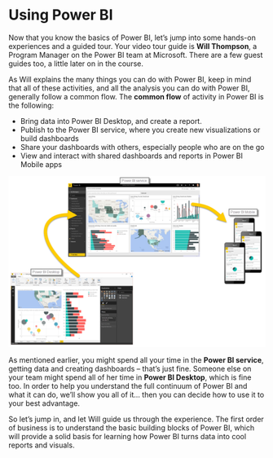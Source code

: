 <properties
   pageTitle="Using Power BI"
   description="Learn the common flow of work in Power BI"
   services="powerbi"
   documentationCenter=""
   authors="davidiseminger"
   manager="mblythe"
   editor=""
   tags=""
   qualityFocus="no"
   qualityDate=""
   featuredVideoId="1c01r_pAZdk"
   courseDuration="4m"/>

<tags
   ms.service="powerbi"
   ms.devlang="NA"
   ms.topic="article"
   ms.tgt_pltfrm="NA"
   ms.workload="powerbi"
   ms.date="03/28/2016"
   ms.author="davidi"/>

# Using Power BI

Now that you know the basics of Power BI, let’s jump into some hands-on experiences and a guided tour. Your video tour guide is **Will Thompson**, a Program Manager on the Power BI team at Microsoft. There are a few guest guides too, a little later on in the course.

As Will explains the many things you can do with Power BI, keep in mind that all of these activities, and all the analysis you can do with Power BI, generally follow a common flow. The **common flow** of activity in Power BI is the following:

-   Bring data into Power BI Desktop, and create a report.
-   Publish to the Power BI service, where you create new visualizations or build dashboards
-   Share your dashboards with others, especially people who are on the go
-   View and interact with shared dashboards and reports in Power BI Mobile apps

![](media/powerbi-learning-0-1-intro-using-power-bi/c0a1_1.png)

As mentioned earlier, you might spend all your time in the **Power BI service**, getting data and creating dashboards – that’s just fine. Someone else on your team might spend all of her time in **Power BI Desktop**, which is fine too. In order to help you understand the full continuum of Power BI and what it can do, we’ll show you all of it… then you can decide how to use it to your best advantage.

So let’s jump in, and let Will guide us through the experience. The first order of business is to understand the basic building blocks of Power BI, which will provide a solid basis for learning how Power BI turns data into cool reports and visuals.
